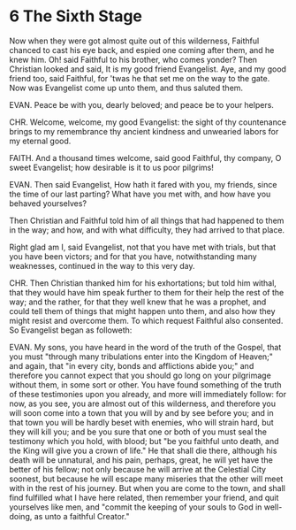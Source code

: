 # 6 The Sixth Stage

Now when they were got almost quite out of this wilderness, Faithful chanced to cast his eye back, and espied one coming after them, and he knew him. Oh! said Faithful to his brother, who comes yonder? Then Christian looked and said, It is my good friend Evangelist. Aye, and my good friend too, said Faithful, for 'twas he that set me on the way to the gate. Now was Evangelist come up unto them, and thus saluted them.

EVAN. Peace be with you, dearly beloved; and peace be to your helpers. 

CHR. Welcome, welcome, my good Evangelist: the sight of thy countenance brings to my remembrance thy ancient kindness and unwearied labors for my eternal good.

FAITH. And a thousand times welcome, said good Faithful, thy company, O sweet Evangelist; how desirable is it to us poor pilgrims!

EVAN. Then said Evangelist, How hath it fared with you, my friends, since the time of our last parting? What have you met with, and how have you behaved yourselves?

Then Christian and Faithful told him of all things that had happened to them in the way; and how, and with what difficulty, they had arrived to that place.

Right glad am I, said Evangelist, not that you have met with trials, but that you have been victors; and for that you have, notwithstanding many weaknesses, continued in the way to this very day.

CHR. Then Christian thanked him for his exhortations; but told him withal, that they would have him speak further to them for their help the rest of the way; and the rather, for that they well knew that he was a prophet, and could tell them of things that might happen unto them, and also how they might resist and overcome them. To which request Faithful also consented. So Evangelist began as followeth:

EVAN. My sons, you have heard in the word of the truth of the Gospel, that you must "through many tribulations enter into the Kingdom of Heaven;" and again, that "in every city, bonds and afflictions abide you;" and therefore you cannot expect that you should go long on your pilgrimage without them, in some sort or other. You have found something of the truth of these testimonies upon you already, and more will immediately follow: for now, as you see, you are almost out of this wilderness, and therefore you will soon come into a town that you will by and by see before you; and in that town you will be hardly beset with enemies, who will strain hard, but they will kill you; and be you sure that one or both of you must seal the testimony which you hold, with blood; but "be you faithful unto death, and the King will give you 
a crown of life." He that shall die there, although his death will be unnatural, and his pain, perhaps, great, he will yet have the better of his fellow; not only because he will arrive at the Celestial City soonest, but because he will escape many miseries that the other will meet with in the rest of his journey. But when you are come to the town, and shall find fulfilled what I have here related, then remember your friend, and quit yourselves like men, and "commit the keeping of your souls to God in well-doing, as unto a faithful Creator."